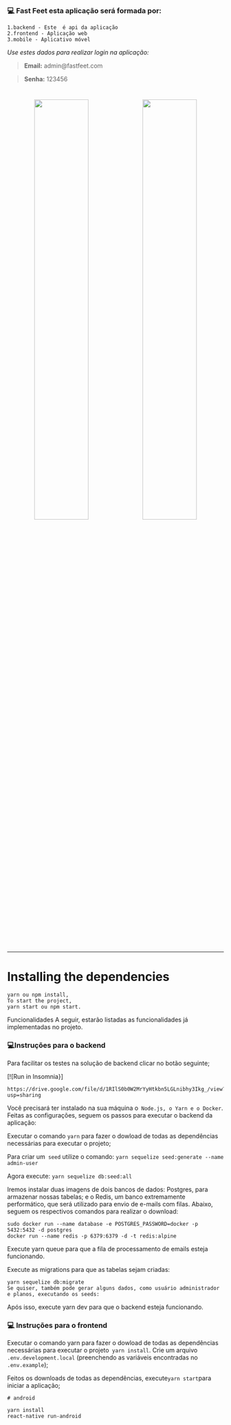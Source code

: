 ### :computer: Fast Feet esta aplicação será formada por:

```
1.backend - Este  é api da aplicação
2.frontend - Aplicação web
3.mobile - Aplicativo móvel
```
_Use estes dados para realizar login na aplicação:_
<blockquote><strong>Email:</strong> admin@fastfeet.com</blockquote>
<blockquote> <strong>Senha:</strong> 123456</blockquote>

<h1 align="center">
<img src="https://raw.githubusercontent.com/MicaelliMedeiros/FastFeet/master/frontend/.github/image1.jpg" width="50%" height="50%" /><img src="https://raw.githubusercontent.com/MicaelliMedeiros/FastFeet/master/frontend/.github/image2.jpg" width="50%" height="50%" />

___
# Installing the dependencies

```
yarn ou npm install,
To start the project,
yarn start ou npm start.
```
Funcionalidades
A seguir, estarão listadas as funcionalidades já implementadas no projeto.


### :computer:Instruções para o backend
Para facilitar os testes na solução de backend clicar no botão seguinte;

   [![Run in Insomnia}] 
   ```
   https://drive.google.com/file/d/1RIlS0b0W2MrYyHtkbn5LGLnibhy3Ikg_/view?usp=sharing
   ```
Você precisará ter instalado na sua máquina o``` Node.js, o Yarn e o Docker```. Feitas as configurações, seguem os passos para executar o backend da aplicação:

Executar o comando ```yarn``` para fazer o dowload de todas as dependências necessárias para executar o projeto;

Para criar um``` seed``` utilize o comando:
```yarn sequelize seed:generate --name admin-user```

Agora execute:
```yarn sequelize db:seed:all```

Iremos instalar duas imagens de dois bancos de dados: Postgres, para armazenar nossas tabelas; e o Redis, um banco extremamente performático, que será utilizado para envio de e-mails com filas. Abaixo, seguem os respectivos comandos para realizar o download:

```
sudo docker run --name database -e POSTGRES_PASSWORD=docker -p 5432:5432 -d postgres
docker run --name redis -p 6379:6379 -d -t redis:alpine
```
Execute yarn queue para que a fila de processamento de emails esteja funcionando.

Execute as migrations para que as tabelas sejam criadas:
```
yarn sequelize db:migrate
Se quiser, também pode gerar alguns dados, como usuário administrador e planos, executando os seeds:
```
Após isso, execute yarn dev para que o backend esteja funcionando.

### :computer: Instruções para o frontend
Executar o comando yarn para fazer o dowload de todas as dependências necessárias para executar o projeto``` yarn install```. Crie um  arquivo `.env.development.local` (preenchendo as variáveis encontradas no `.env.example`);

Feitos os downloads de todas as dependências, execute``` yarn start ```para iniciar a aplicação;
```
# android
```
```
yarn install
react-native run-android
```
